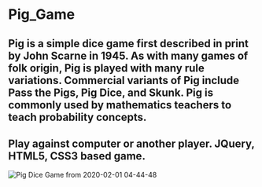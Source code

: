 # Pig_Game

## Pig is a simple dice game first described in print by John Scarne in 1945. As with many games of folk origin, Pig is played with many rule variations. Commercial variants of Pig include Pass the Pigs, Pig Dice, and Skunk. Pig is commonly used by mathematics teachers to teach probability concepts.

## Play against computer or another player. JQuery, HTML5, CSS3 based game. 

![Pig Dice Game from 2020-02-01 04-44-48](https://user-images.githubusercontent.com/53760280/73581011-d31ac780-44ad-11ea-814f-947a4a9f4d7d.png)

